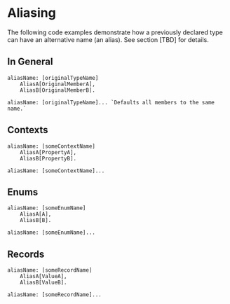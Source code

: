 # Aliasing

The following code examples demonstrate how a previously declared type can have an alternative name (an alias). See section \[TBD] for details.

## In General

```
aliasName: [originalTypeName] 
    AliasA[OriginalMemberA], 
    AliasB[OriginalMemberB].
```

```
aliasName: [originalTypeName]... `Defaults all members to the same name.`
```

## Contexts

```
aliasName: [someContextName]
    AliasA[PropertyA],
    AliasB[PropertyB].
```

```
aliasName: [someContextName]...
```

## Enums

```
aliasName: [someEnumName]
    AliasA[A],
    AliasB[B].
```

```
aliasName: [someEnumName]...
```

## Records

```
aliasName: [someRecordName]
    AliasA[ValueA],
    AliasB[ValueB].
```

```
aliasName: [someRecordName]...
```
